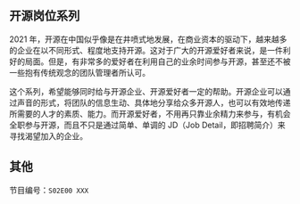 ## 开源岗位系列

2021 年，开源在中国似乎像是在井喷式地发展，在商业资本的驱动下，越来越多的企业在以不同形式、程度地支持开源。这对于广大的开源爱好者来说，是一件利好的局面。但是，有非常多的爱好者在利用自己的业余时间参与开源，甚至还不被一些抱有传统观念的团队管理者所认可。

这个系列，希望能够同时给与开源企业、开源爱好者一定的帮助。开源企业可以通过声音的形式，将团队的信息生动、具体地分享给众多开源人，也可以有效地传递所需要的人才的素质、能力。而开源爱好者，不用再只靠业余精力来参与，有机会全职参与开源，而且不只是通过简单、单调的 JD（Job Detail，即招聘简介）来寻找渴望加入的企业。

## 其他

节目编号：`S02E00 XXX`
